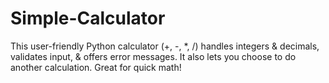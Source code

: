 # Simple-Calculator
This user-friendly Python calculator (+, -, *, /) handles integers &amp; decimals, validates input, &amp; offers error messages. It also lets you choose to do another calculation. Great for quick math!
